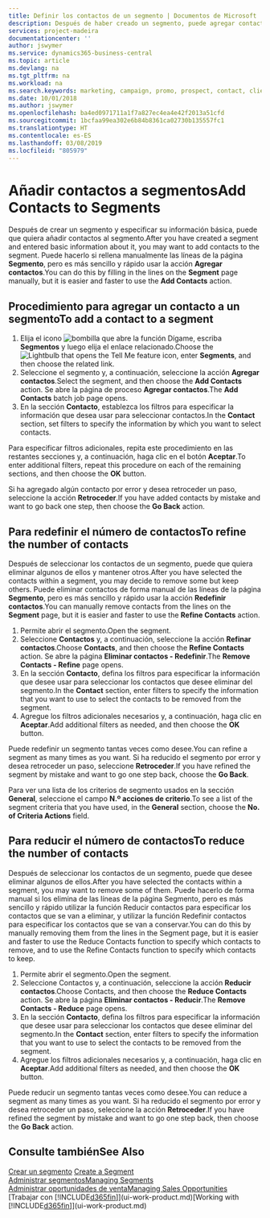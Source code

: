```yaml
---
title: Definir los contactos de un segmento | Documentos de Microsoft
description: Después de haber creado un segmento, puede agregar contactos al segmento, por ejemplo, como parte de una campaña de marketing dirigida a clientes particulares.
services: project-madeira
documentationcenter: ''
author: jswymer
ms.service: dynamics365-business-central
ms.topic: article
ms.devlang: na
ms.tgt_pltfrm: na
ms.workload: na
ms.search.keywords: marketing, campaign, promo, prospect, contact, client, customer
ms.date: 10/01/2018
ms.author: jswymer
ms.openlocfilehash: ba4ed0971711a1f7a827ec4ea4e42f2013a51cfd
ms.sourcegitcommit: 1bcfaa99ea302e6b84b8361ca02730b135557fc1
ms.translationtype: HT
ms.contentlocale: es-ES
ms.lasthandoff: 03/08/2019
ms.locfileid: "805979"
---
```

# <a name="add-contacts-to-segments"></a><span data-ttu-id="5b826-103">Añadir contactos a segmentos</span><span class="sxs-lookup"><span data-stu-id="5b826-103">Add Contacts to Segments</span></span>
<span data-ttu-id="5b826-104">Después de crear un segmento y especificar su información básica, puede que quiera añadir contactos al segmento.</span><span class="sxs-lookup"><span data-stu-id="5b826-104">After you have created a segment and entered basic information about it, you may want to add contacts to the segment.</span></span> <span data-ttu-id="5b826-105">Puede hacerlo si rellena manualmente las líneas de la página **Segmento**, pero es más sencillo y rápido usar la acción **Agregar contactos**.</span><span class="sxs-lookup"><span data-stu-id="5b826-105">You can do this by filling in the lines on the **Segment** page manually, but it is easier and faster to use the **Add Contacts** action.</span></span>

## <a name="to-add-a-contact-to-a-segment"></a><span data-ttu-id="5b826-106">Procedimiento para agregar un contacto a un segmento</span><span class="sxs-lookup"><span data-stu-id="5b826-106">To add a contact to a segment</span></span>
1. <span data-ttu-id="5b826-107">Elija el icono ![bombilla que abre la función Dígame](media/ui-search/search_small.png "Dígame que desea hacer"), escriba **Segmentos** y luego elija el enlace relacionado.</span><span class="sxs-lookup"><span data-stu-id="5b826-107">Choose the ![Lightbulb that opens the Tell Me feature](media/ui-search/search_small.png "Tell me what you want to do") icon, enter **Segments**, and then choose the related link.</span></span>  
2. <span data-ttu-id="5b826-108">Seleccione el segmento y, a continuación, seleccione la acción **Agregar contactos**.</span><span class="sxs-lookup"><span data-stu-id="5b826-108">Select the segment, and then choose the **Add Contacts** action.</span></span> <span data-ttu-id="5b826-109">Se abre la página de proceso **Agregar contactos**.</span><span class="sxs-lookup"><span data-stu-id="5b826-109">The **Add Contacts** batch job page opens.</span></span>
3. <span data-ttu-id="5b826-110">En la sección **Contacto**, establezca los filtros para especificar la información que desea usar para seleccionar contactos.</span><span class="sxs-lookup"><span data-stu-id="5b826-110">In the **Contact** section, set filters to specify the information by which you want to select contacts.</span></span>

<span data-ttu-id="5b826-111">Para especificar filtros adicionales, repita este procedimiento en las restantes secciones y, a continuación, haga clic en el botón **Aceptar**.</span><span class="sxs-lookup"><span data-stu-id="5b826-111">To enter additional filters, repeat this procedure on each of the remaining sections, and then choose the **OK** button.</span></span>

<span data-ttu-id="5b826-112">Si ha agregado algún contacto por error y desea retroceder un paso, seleccione la acción **Retroceder**.</span><span class="sxs-lookup"><span data-stu-id="5b826-112">If you have added contacts by mistake and want to go back one step, then choose the **Go Back** action.</span></span>

## <a name="to-refine-the-number-of-contacts"></a><span data-ttu-id="5b826-113">Para redefinir el número de contactos</span><span class="sxs-lookup"><span data-stu-id="5b826-113">To refine the number of contacts</span></span>
<span data-ttu-id="5b826-114">Después de seleccionar los contactos de un segmento, puede que quiera eliminar algunos de ellos y mantener otros.</span><span class="sxs-lookup"><span data-stu-id="5b826-114">After you have selected the contacts within a segment, you may decide to remove some but keep others.</span></span> <span data-ttu-id="5b826-115">Puede eliminar contactos de forma manual de las líneas de la página **Segmento**, pero es más sencillo y rápido usar la acción **Redefinir contactos**.</span><span class="sxs-lookup"><span data-stu-id="5b826-115">You can manually remove contacts from the lines on the **Segment** page, but it is easier and faster to use the **Refine Contacts** action.</span></span>

1. <span data-ttu-id="5b826-116">Permite abrir el segmento.</span><span class="sxs-lookup"><span data-stu-id="5b826-116">Open the segment.</span></span>
2. <span data-ttu-id="5b826-117">Seleccione **Contactos** y, a continuación, seleccione la acción **Refinar contactos**.</span><span class="sxs-lookup"><span data-stu-id="5b826-117">Choose **Contacts**, and then choose the **Refine Contacts** action.</span></span> <span data-ttu-id="5b826-118">Se abre la página **Eliminar contactos - Redefinir**.</span><span class="sxs-lookup"><span data-stu-id="5b826-118">The **Remove Contacts - Refine** page opens.</span></span>
3. <span data-ttu-id="5b826-119">En la sección **Contacto**, defina los filtros para especificar la información que desee usar para seleccionar los contactos que desee eliminar del segmento.</span><span class="sxs-lookup"><span data-stu-id="5b826-119">In the **Contact** section, enter filters to specify the information that you want to use to select the contacts to be removed from the segment.</span></span>
4. <span data-ttu-id="5b826-120">Agregue los filtros adicionales necesarios y, a continuación, haga clic en **Aceptar**.</span><span class="sxs-lookup"><span data-stu-id="5b826-120">Add additional filters as needed, and then choose the **OK** button.</span></span>

<span data-ttu-id="5b826-121">Puede redefinir un segmento tantas veces como desee.</span><span class="sxs-lookup"><span data-stu-id="5b826-121">You can refine a segment as many times as you want.</span></span> <span data-ttu-id="5b826-122">Si ha reducido el segmento por error y desea retroceder un paso, seleccione **Retroceder**.</span><span class="sxs-lookup"><span data-stu-id="5b826-122">If you have refined the segment by mistake and want to go one step back, choose the **Go Back**.</span></span>

<span data-ttu-id="5b826-123">Para ver una lista de los criterios de segmento usados en la sección **General**, seleccione el campo **N.º acciones de criterio**.</span><span class="sxs-lookup"><span data-stu-id="5b826-123">To see a list of the segment criteria that you have used, in the **General** section, choose the **No. of Criteria Actions** field.</span></span>

## <a name="to-reduce-the-number-of-contacts"></a><span data-ttu-id="5b826-124">Para reducir el número de contactos</span><span class="sxs-lookup"><span data-stu-id="5b826-124">To reduce the number of contacts</span></span>
<span data-ttu-id="5b826-125">Después de seleccionar los contactos de un segmento, puede que desee eliminar algunos de ellos.</span><span class="sxs-lookup"><span data-stu-id="5b826-125">After you have selected the contacts within a segment, you may want to remove some of them.</span></span> <span data-ttu-id="5b826-126">Puede hacerlo de forma manual si los elimina de las líneas de la página Segmento, pero es más sencillo y rápido utilizar la función Reducir contactos para especificar los contactos que se van a eliminar, y utilizar la función Redefinir contactos para especificar los contactos que se van a conservar.</span><span class="sxs-lookup"><span data-stu-id="5b826-126">You can do this by manually removing them from the lines in the Segment page, but it is easier and faster to use the Reduce Contacts function to specify which contacts to remove, and to use the Refine Contacts function to specify which contacts to keep.</span></span>

1. <span data-ttu-id="5b826-127">Permite abrir el segmento.</span><span class="sxs-lookup"><span data-stu-id="5b826-127">Open the segment.</span></span>
2. <span data-ttu-id="5b826-128">Seleccione Contactos y, a continuación, seleccione la acción **Reducir contactos**.</span><span class="sxs-lookup"><span data-stu-id="5b826-128">Choose Contacts, and then choose the **Reduce Contacts** action.</span></span> <span data-ttu-id="5b826-129">Se abre la página **Eliminar contactos - Reducir**.</span><span class="sxs-lookup"><span data-stu-id="5b826-129">The **Remove Contacts - Reduce** page opens.</span></span>
3. <span data-ttu-id="5b826-130">En la sección **Contacto**, defina los filtros para especificar la información que desee usar para seleccionar los contactos que desee eliminar del segmento.</span><span class="sxs-lookup"><span data-stu-id="5b826-130">In the **Contact** section, enter filters to specify the information that you want to use to select the contacts to be removed from the segment.</span></span>
4. <span data-ttu-id="5b826-131">Agregue los filtros adicionales necesarios y, a continuación, haga clic en **Aceptar**.</span><span class="sxs-lookup"><span data-stu-id="5b826-131">Add additional filters as needed, and then choose the **OK** button.</span></span>

<span data-ttu-id="5b826-132">Puede reducir un segmento tantas veces como desee.</span><span class="sxs-lookup"><span data-stu-id="5b826-132">You can reduce a segment as many times as you want.</span></span> <span data-ttu-id="5b826-133">Si ha reducido el segmento por error y desea retroceder un paso, seleccione la acción **Retroceder**.</span><span class="sxs-lookup"><span data-stu-id="5b826-133">If you have refined the segment by mistake and want to go one step back, then choose the **Go Back** action.</span></span>

## <a name="see-also"></a><span data-ttu-id="5b826-134">Consulte también</span><span class="sxs-lookup"><span data-stu-id="5b826-134">See Also</span></span>
<span data-ttu-id="5b826-135">[Crear un segmento](marketing-how-create-segment.md) </span><span class="sxs-lookup"><span data-stu-id="5b826-135">[Create a Segment](marketing-how-create-segment.md) </span></span>  
[<span data-ttu-id="5b826-136">Administrar segmentos</span><span class="sxs-lookup"><span data-stu-id="5b826-136">Managing Segments</span></span>](marketing-segments.md)  
[<span data-ttu-id="5b826-137">Administrar oportunidades de venta</span><span class="sxs-lookup"><span data-stu-id="5b826-137">Managing Sales Opportunities</span></span>](marketing-manage-sales-opportunities.md)  
<span data-ttu-id="5b826-138">[Trabajar con [!INCLUDE[d365fin](includes/d365fin_md.md)]](ui-work-product.md)</span><span class="sxs-lookup"><span data-stu-id="5b826-138">[Working with [!INCLUDE[d365fin](includes/d365fin_md.md)]](ui-work-product.md)</span></span>  
